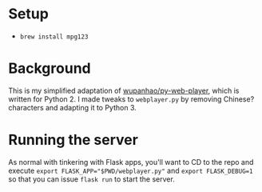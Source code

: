 # Setup

- `brew install mpg123`


# Background

This is my simplified adaptation of [wupanhao/py-web-player](https://github.com/wupanhao/py-web-player), which is written for Python 2.  I made tweaks to `webplayer.py` by removing Chinese? characters and adapting it to Python 3.

# Running the server

As normal with tinkering with Flask apps, you'll want to CD to the repo and execute `export FLASK_APP="$PWD/webplayer.py"` and `export FLASK_DEBUG=1` so that you can issue `flask run` to start the server.